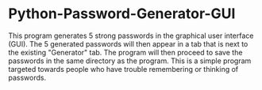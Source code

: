 # Python-Password-Generator-GUI

This program generates 5 strong passwords in the graphical user interface (GUI).
The 5 generated passwords will then appear in a tab that is next to the existing 
"Generator" tab. The program will then proceed to save the passwords in the same
directory as the program. This is a simple program targeted towards people who have trouble
remembering or thinking of passwords.
